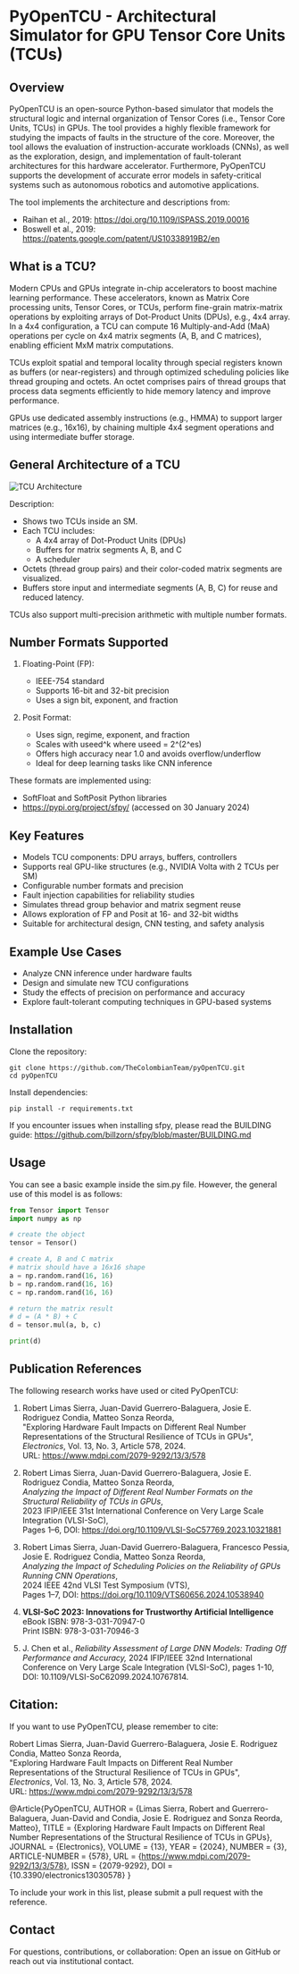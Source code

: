 PyOpenTCU - Architectural Simulator for GPU Tensor Core Units (TCUs)
=====================================================================

Overview
--------
PyOpenTCU is an open-source Python-based simulator that models the structural logic and internal organization of Tensor Cores (i.e., Tensor Core Units, TCUs) in GPUs. The tool provides a highly flexible framework for studying the impacts of faults in the structure of the core. Moreover, the tool allows the evaluation of instruction-accurate workloads (CNNs), as well as the exploration, design, and implementation of fault-tolerant architectures for this hardware accelerator. Furthermore, PyOpenTCU supports the development of accurate error models in safety-critical systems such as autonomous robotics and automotive applications.


The tool implements the architecture and descriptions from:
- Raihan et al., 2019: https://doi.org/10.1109/ISPASS.2019.00016
- Boswell et al., 2019: https://patents.google.com/patent/US10338919B2/en


What is a TCU?
--------------
Modern CPUs and GPUs integrate in-chip accelerators to boost machine learning performance. These accelerators, known as Matrix Core processing units, Tensor Cores, or TCUs, perform fine-grain matrix-matrix operations by exploiting arrays of Dot-Product Units (DPUs), e.g., 4x4 array. In a 4x4 configuration, a TCU can compute 16 Multiply-and-Add (MaA) operations per cycle on 4x4 matrix segments (A, B, and C matrices), enabling efficient MxM matrix computations. 

TCUs exploit spatial and temporal locality through special registers known as buffers (or near-registers) and through optimized scheduling policies like thread grouping and octets. An octet comprises pairs of thread groups that process data segments efficiently to hide memory latency and improve performance.

GPUs use dedicated assembly instructions (e.g., HMMA) to support larger matrices (e.g., 16x16), by chaining multiple 4x4 segment operations and using intermediate buffer storage.

General Architecture of a TCU
------------------------------------

![TCU Architecture](Docs/images/architecture.png)

Description:
- Shows two TCUs inside an SM.
- Each TCU includes:
  * A 4x4 array of Dot-Product Units (DPUs)
  * Buffers for matrix segments A, B, and C
  * A scheduler
- Octets (thread group pairs) and their color-coded matrix segments are visualized.
- Buffers store input and intermediate segments (A, B, C) for reuse and reduced latency.

TCUs also support multi-precision arithmetic with multiple number formats.

Number Formats Supported
------------------------
1. Floating-Point (FP):
   - IEEE-754 standard
   - Supports 16-bit and 32-bit precision
   - Uses a sign bit, exponent, and fraction

2. Posit Format:
   - Uses sign, regime, exponent, and fraction
   - Scales with useed^k where useed = 2^(2^es)
   - Offers high accuracy near 1.0 and avoids overflow/underflow
   - Ideal for deep learning tasks like CNN inference

These formats are implemented using:
- SoftFloat and SoftPosit Python libraries
- https://pypi.org/project/sfpy/ (accessed on 30 January 2024)

Key Features
------------
- Models TCU components: DPU arrays, buffers, controllers
- Supports real GPU-like structures (e.g., NVIDIA Volta with 2 TCUs per SM)
- Configurable number formats and precision
- Fault injection capabilities for reliability studies
- Simulates thread group behavior and matrix segment reuse
- Allows exploration of FP and Posit at 16- and 32-bit widths
- Suitable for architectural design, CNN testing, and safety analysis

Example Use Cases
-----------------
- Analyze CNN inference under hardware faults
- Design and simulate new TCU configurations
- Study the effects of precision on performance and accuracy
- Explore fault-tolerant computing techniques in GPU-based systems

Installation
------------
Clone the repository:

    git clone https://github.com/TheColombianTeam/pyOpenTCU.git
    cd pyOpenTCU

Install dependencies:

    pip install -r requirements.txt

If you encounter issues when installing sfpy, please read the BUILDING guide:
    https://github.com/billzorn/sfpy/blob/master/BUILDING.md


Usage
----------------------

You can see a basic example inside the sim.py file. However, the general use of this model is as follows:

```python
from Tensor import Tensor
import numpy as np

# create the object
tensor = Tensor()

# create A, B and C matrix
# matrix should have a 16x16 shape
a = np.random.rand(16, 16)
b = np.random.rand(16, 16)
c = np.random.rand(16, 16)

# return the matrix result
# d = (A * B) + C
d = tensor.mul(a, b, c)

print(d)
```

Publication References
----------------------

The following research works have used or cited PyOpenTCU:

1. Robert Limas Sierra, Juan-David Guerrero-Balaguera, Josie E. Rodriguez Condia, Matteo Sonza Reorda,  
   "Exploring Hardware Fault Impacts on Different Real Number Representations of the Structural Resilience of TCUs in GPUs",  
   *Electronics*, Vol. 13, No. 3, Article 578, 2024.  
   URL: https://www.mdpi.com/2079-9292/13/3/578

2. Robert Limas Sierra, Juan-David Guerrero-Balaguera, Josie E. Rodriguez Condia, Matteo Sonza Reorda,  
   *Analyzing the Impact of Different Real Number Formats on the Structural Reliability of TCUs in GPUs*,  
   2023 IFIP/IEEE 31st International Conference on Very Large Scale Integration (VLSI-SoC),  
   Pages 1–6, DOI: https://doi.org/10.1109/VLSI-SoC57769.2023.10321881

3. Robert Limas Sierra, Juan-David Guerrero-Balaguera, Francesco Pessia, Josie E. Rodriguez Condia, Matteo Sonza Reorda,  
   *Analyzing the Impact of Scheduling Policies on the Reliability of GPUs Running CNN Operations*,  
   2024 IEEE 42nd VLSI Test Symposium (VTS),  
   Pages 1–7, DOI: https://doi.org/10.1109/VTS60656.2024.10538940

4. **VLSI-SoC 2023: Innovations for Trustworthy Artificial Intelligence**  
   eBook ISBN: 978-3-031-70947-0  
   Print ISBN: 978-3-031-70946-3

5. J. Chen et al., *Reliability Assessment of Large DNN Models: Trading Off Performance and Accuracy,*
   2024 IFIP/IEEE 32nd International Conference on Very Large Scale Integration (VLSI-SoC),
   pages 1-10, DOI: 10.1109/VLSI-SoC62099.2024.10767814.   

Citation:
----------------------
If you want to use PyOpenTCU, please remember to cite:

Robert Limas Sierra, Juan-David Guerrero-Balaguera, Josie E. Rodriguez Condia, Matteo Sonza Reorda,  
   "Exploring Hardware Fault Impacts on Different Real Number Representations of the Structural Resilience of TCUs in GPUs",  
   *Electronics*, Vol. 13, No. 3, Article 578, 2024.  
   URL: https://www.mdpi.com/2079-9292/13/3/578

@Article{PyOpenTCU,
AUTHOR = {Limas Sierra, Robert and Guerrero-Balaguera, Juan-David and Condia, Josie E. Rodriguez and Sonza Reorda, Matteo},
TITLE = {Exploring Hardware Fault Impacts on Different Real Number Representations of the Structural Resilience of TCUs in GPUs},
JOURNAL = {Electronics},
VOLUME = {13},
YEAR = {2024},
NUMBER = {3},
ARTICLE-NUMBER = {578},
URL = {https://www.mdpi.com/2079-9292/13/3/578},
ISSN = {2079-9292},
DOI = {10.3390/electronics13030578}
}


To include your work in this list, please submit a pull request with the reference.

Contact
-------
For questions, contributions, or collaboration:
Open an issue on GitHub or reach out via institutional contact.

